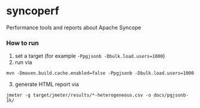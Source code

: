 # syncoperf
Performance tools and reports about Apache Syncope

### How to run

1. set a target (for example `-Ppgjsonb -Dbulk.load.users=1000`)
2. run via
```
mvn -Dmaven.build.cache.enabled=false -Ppgjsonb -Dbulk.load.users=1000
```
3. generate HTML report via
```
jmeter -g target/jmeter/results/*-heterogeneous.csv -o docs/pgjsonb-1k/
```
